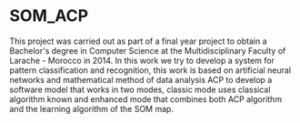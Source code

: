 # SOM_ACP
This project was carried out as part of a final year project to obtain a Bachelor's degree in Computer Science at the Multidisciplinary Faculty of Larache - Morocco in 2014.
In this work we try to develop a system for pattern classification and recognition, this work is based on artificial neural networks and mathematical method of data analysis ACP to develop a software model that works in two modes, classic mode uses classical algorithm known and enhanced mode that combines both ACP algorithm and the learning algorithm of the SOM map.

